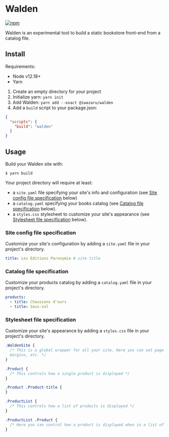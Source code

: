 # Walden

[![npm](https://img.shields.io/npm/v/@iwazaru/walden)](https://www.npmjs.com/package/@iwazaru/walden)

Walden is an experimental tool to build a static bookstore front-end from a
catalog file.

## Install

Requirements:

- Node v12.18+
- Yarn

1. Create an empty directory for your project
2. Initialize yarn: `yarn init`
3. Add Walden: `yarn add --exact @iwazaru/walden`
4. Add a `build` script to your package.json:

```json
{
  "scripts": {
    "build": "walden"
  }
}
```

## Usage

Build your Walden site with:

```console
$ yarn build
```

Your project directory will require at least:

- a `site.yaml` file specifying your site's info and configuration (see
  [Site config file specification](#site-config-file-specification) below)
- a `catalog.yaml` specifying your books catalog (see
  [Catalog file specification](#catalog-file-specification) below).
- a `styles.css` stylesheet to customize your site's appearance (see
  [Stylesheet file specification](#stylesheet-file-specification) below).

### Site config file specification

Customize your site's configuration by adding a `site.yaml` file in your
project's directory.

```yaml
title: Les Éditions Paronymie # site title
```

### Catalog file specification

Customize your products catalog by adding a `catalog.yaml` file in your
project's directory.

```yaml
products:
  - title: Chaussons d'ours
  - title: Sous-sol
```

### Stylesheet file specification

Customize your site's appearance by adding a `styles.css` file in your project's
directory.

```css
.WaldenSite {
  /* This is a global wrapper for all your site. Here you can set page width,
  margins, etc. */
}

.Product {
  /* This controls how a single product is displayed */
}

.Product .Product-title {
}

.ProductList {
  /* This controls how a list of products is displayed */
}

.ProductList .Product {
  /* Here you can control how a product is displayed when in a list of products */
}
```
